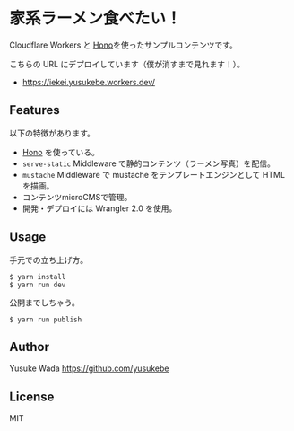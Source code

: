 # 家系ラーメン食べたい！

Cloudflare Workers と [Hono](https://github.com/yusukebe/hono)を使ったサンプルコンテンツです。

こちらの URL にデプロイしています（僕が消すまで見れます！）。

- <https://iekei.yusukebe.workers.dev/>

## Features

以下の特徴があります。

- [Hono](https://github.com/yusukebe/hono) を使っている。
- `serve-static` Middleware で静的コンテンツ（ラーメン写真）を配信。
- `mustache` Middleware で mustache をテンプレートエンジンとして HTML を描画。
- コンテンツmicroCMSで管理。
- 開発・デプロイには Wrangler 2.0 を使用。

## Usage

手元での立ち上げ方。

```
$ yarn install
$ yarn run dev
```

公開までしちゃう。

```
$ yarn run publish
```

## Author

Yusuke Wada <https://github.com/yusukebe>

## License

MIT
